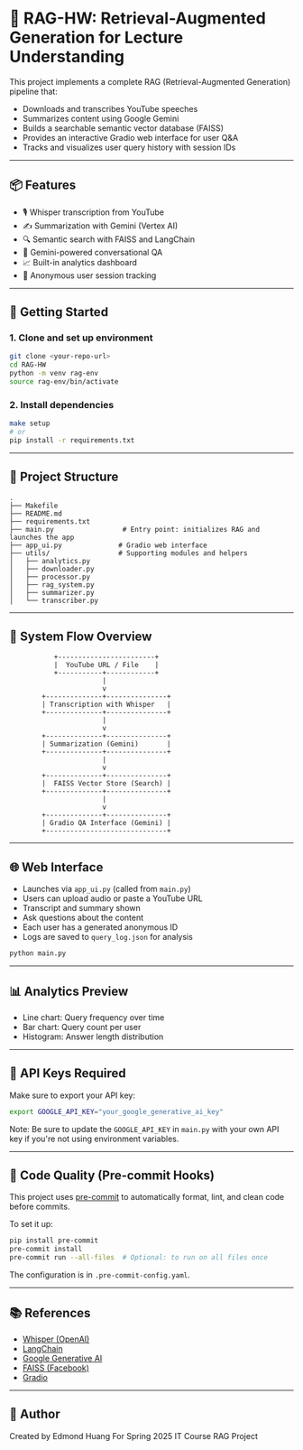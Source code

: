 # 🧠 RAG-HW: Retrieval-Augmented Generation for Lecture Understanding

This project implements a complete RAG (Retrieval-Augmented Generation) pipeline that:
- Downloads and transcribes YouTube speeches
- Summarizes content using Google Gemini
- Builds a searchable semantic vector database (FAISS)
- Provides an interactive Gradio web interface for user Q&A
- Tracks and visualizes user query history with session IDs

---

## 📦 Features

- 🎙️ Whisper transcription from YouTube
- ✍️ Summarization with Gemini (Vertex AI)
- 🔍 Semantic search with FAISS and LangChain
- 🧠 Gemini-powered conversational QA
- 📈 Built-in analytics dashboard
- 👤 Anonymous user session tracking

---

## 🚀 Getting Started

### 1. Clone and set up environment

```bash
git clone <your-repo-url>
cd RAG-HW
python -m venv rag-env
source rag-env/bin/activate
```

### 2. Install dependencies

```bash
make setup
# or
pip install -r requirements.txt
```

---

## 📂 Project Structure

```
.
├── Makefile
├── README.md
├── requirements.txt
├── main.py                 # Entry point: initializes RAG and launches the app
├── app_ui.py              # Gradio web interface
├── utils/                 # Supporting modules and helpers
│   ├── analytics.py
│   ├── downloader.py
│   ├── processor.py
│   ├── rag_system.py
│   ├── summarizer.py
│   └── transcriber.py
```

---

## 🔄 System Flow Overview

```text
           +------------------------+
           |  YouTube URL / File    |
           +-----------+------------+
                       |
                       v
        +--------------+---------------+
        | Transcription with Whisper   |
        +--------------+---------------+
                       |
                       v
        +--------------+---------------+
        | Summarization (Gemini)       |
        +--------------+---------------+
                       |
                       v
        +--------------+---------------+
        |  FAISS Vector Store (Search) |
        +--------------+---------------+
                       |
                       v
        +--------------+---------------+
        | Gradio QA Interface (Gemini) |
        +------------------------------+
```

---

## 🌐 Web Interface

- Launches via `app_ui.py` (called from `main.py`)
- Users can upload audio or paste a YouTube URL
- Transcript and summary shown
- Ask questions about the content
- Each user has a generated anonymous ID
- Logs are saved to `query_log.json` for analysis

```bash
python main.py
```

---

## 📊 Analytics Preview

- Line chart: Query frequency over time
- Bar chart: Query count per user
- Histogram: Answer length distribution

---

## 🔐 API Keys Required

Make sure to export your API key:

```bash
export GOOGLE_API_KEY="your_google_generative_ai_key"
```
Note: Be sure to update the `GOOGLE_API_KEY` in `main.py` with your own API key if you're not using environment variables.

---

## 🧼 Code Quality (Pre-commit Hooks)

This project uses [pre-commit](https://pre-commit.com) to automatically format, lint, and clean code before commits.

To set it up:

```bash
pip install pre-commit
pre-commit install
pre-commit run --all-files  # Optional: to run on all files once
```

The configuration is in `.pre-commit-config.yaml`.

---

## 📚 References

- [Whisper (OpenAI)](https://github.com/openai/whisper)
- [LangChain](https://python.langchain.com/)
- [Google Generative AI](https://ai.google.dev/)
- [FAISS (Facebook)](https://github.com/facebookresearch/faiss)
- [Gradio](https://gradio.app)

---

## 🙌 Author

Created by Edmond Huang
For Spring 2025 IT Course RAG Project
